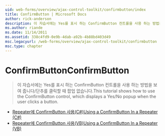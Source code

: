 ```yaml
---
uid: web-forms/overview/ajax-control-toolkit/confirmbutton/index
title: ConfirmButton | Microsoft Docs
author: rick-anderson
description: 이 자습서에는 Yes를 표시 하는 ConfirmButton 컨트롤을 사용 하는 방법을 보여 줍니다/단추를 클릭할 때 팝업 없습니다.
ms.author: riande
ms.date: 11/14/2011
ms.assetid: 338c4fd9-0e9b-4dab-a92b-4b88bd403d49
msc.legacyurl: /web-forms/overview/ajax-control-toolkit/confirmbutton
msc.type: chapter
---
```

<a name="confirmbutton"></a><span data-ttu-id="70bf6-103">ConfirmButton</span><span class="sxs-lookup"><span data-stu-id="70bf6-103">ConfirmButton</span></span>
====================
> <span data-ttu-id="70bf6-104">이 자습서에는 Yes를 표시 하는 ConfirmButton 컨트롤을 사용 하는 방법을 보여 줍니다/단추를 클릭할 때 팝업 없습니다.</span><span class="sxs-lookup"><span data-stu-id="70bf6-104">This tutorial shows how to use the ConfirmButton control, which displays a Yes/No popup when the user clicks a button.</span></span>


- [<span data-ttu-id="70bf6-105">Repeater에 ConfirmButton 사용(C#)</span><span class="sxs-lookup"><span data-stu-id="70bf6-105">Using a ConfirmButton In a Repeater (C#)</span></span>](using-a-confirmbutton-in-a-repeater-cs.md)
- [<span data-ttu-id="70bf6-106">Repeater에 ConfirmButton 사용(VB)</span><span class="sxs-lookup"><span data-stu-id="70bf6-106">Using a ConfirmButton In a Repeater (VB)</span></span>](using-a-confirmbutton-in-a-repeater-vb.md)
